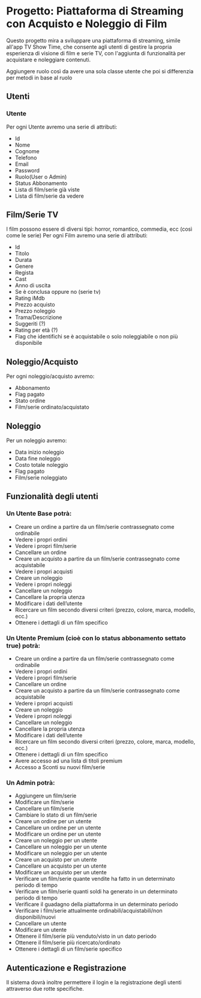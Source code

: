# Progetto: Piattaforma di Streaming con Acquisto e Noleggio di Film
Questo progetto mira a sviluppare una piattaforma di streaming, simile all'app TV Show Time, che consente agli utenti di gestire la propria esperienza di visione di film e serie TV, con l'aggiunta di funzionalità per acquistare e noleggiare contenuti.

Aggiungere ruolo così da avere una sola classe utente che poi si differenzia per metodi in base al ruolo

## Utenti
### Utente
Per ogni Utente avremo una serie di attributi:
- Id
- Nome
- Cognome
- Telefono
- Email
- Password
- Ruolo(User o Admin)
- Status Abbonamento
- Lista di film/serie già viste
- Lista di film/serie da vedere



## Film/Serie TV
I film possono essere di diversi tipi: horror, romantico, commedia, ecc (così come le serie)
Per ogni Film avremo una serie di attributi:
- Id
- Titolo
- Durata
- Genere
- Regista
- Cast
- Anno di uscita
- Se è conclusa oppure no (serie tv)
- Rating iMdb
- Prezzo acquisto
- Prezzo noleggio
- Trama/Descrizione
- Suggeriti (?)
- Rating per età (?)
- Flag che identifichi se è acquistabile o solo noleggiabile o non più disponibile

## Noleggio/Acquisto
Per ogni noleggio/acquisto avremo:
- Abbonamento
- Flag pagato
- Stato ordine
- Film/serie ordinato/acquistato
## Noleggio
Per un noleggio avremo:
- Data inizio noleggio
- Data fine noleggio
- Costo totale noleggio
- Flag pagato
- Film/serie noleggiato

## Funzionalità degli utenti
### Un Utente Base potrà:
- Creare un ordine a partire da un film/serie contrassegnato come ordinabile
- Vedere i propri ordini
- Vedere i propri film/serie
- Cancellare un ordine
- Creare un acquisto a partire da un film/serie contrassegnato come acquistabile
- Vedere i propri acquisti
- Creare un noleggio
- Vedere i propri noleggi
- Cancellare un noleggio
- Cancellare la propria utenza
- Modificare i dati dell’utente
- Ricercare un film secondo diversi criteri (prezzo, colore, marca, modello, ecc.)
- Ottenere i dettagli di un film specifico
### Un Utente Premium (cioè con lo status abbonamento settato true) potrà:
- Creare un ordine a partire da un film/serie contrassegnato come ordinabile
- Vedere i propri ordini
- Vedere i propri film/serie
- Cancellare un ordine
- Creare un acquisto a partire da un film/serie contrassegnato come acquistabile
- Vedere i propri acquisti
- Creare un noleggio
- Vedere i propri noleggi
- Cancellare un noleggio
- Cancellare la propria utenza
- Modificare i dati dell’utente
- Ricercare un film secondo diversi criteri (prezzo, colore, marca, modello, ecc.)
- Ottenere i dettagli di un film specifico
- Avere accesso ad una lista di titoli premium
- Accesso a Sconti su nuovi film/serie
### Un Admin potrà:
- Aggiungere un film/serie
- Modificare un film/serie
- Cancellare un film/serie
- Cambiare lo stato di un film/serie
- Creare un ordine per un utente
- Cancellare un ordine per un utente
- Modificare un ordine per un utente
- Creare un noleggio per un utente
- Cancellare un noleggio per un utente
- Modificare un noleggio per un utente
- Creare un acquisto per un utente
- Cancellare un acquisto per un utente
- Modificare un acquisto per un utente
- Verificare un film/serie quante vendite ha fatto in un determinato periodo di tempo
- Verificare un film/serie quanti soldi ha generato in un determinato periodo di tempo
- Verificare il guadagno della piattaforma in un determinato periodo
- Verificare i film/serie attualmente ordinabili/acquistabili/non disponibili/nuovi
- Cancellare un utente
- Modificare un utente
- Ottenere il film/serie più venduto/visto in un dato periodo
- Ottenere il film/serie più ricercato/ordinato
- Ottenere i dettagli di un film/serie specifico
## Autenticazione e Registrazione
Il sistema dovrà inoltre permettere il login e la registrazione degli utenti attraverso due rotte specifiche.
